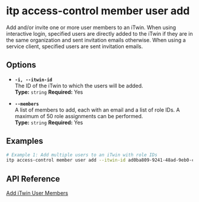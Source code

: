# itp access-control member user add

Add and/or invite one or more user members to an iTwin. When using interactive login, specified users are directly added to the iTwin if they are in the same organization and sent invitation emails otherwise. When using a service client, specified users are sent invitation emails.

## Options

- **`-i, --itwin-id`**  
  The ID of the iTwin to which the users will be added.  
  **Type:** `string` **Required:** Yes

- **`--members`**  
  A list of members to add, each with an email and a list of role IDs. A maximum of 50 role assignments can be performed.  
  **Type:** `string` **Required:** Yes

## Examples

```bash
# Example 1: Add multiple users to an iTwin with role IDs
itp access-control member user add --itwin-id ad0ba809-9241-48ad-9eb0-c8038c1a1d51 --members '[{"email": "user1@example.com", "roleIds": ["5abbfcef-0eab-472a-b5f5-5c5a43df34b1", "83ee0d80-dea3-495a-b6c0-7bb102ebbcc3"]}, {"email": "user2@example.com", "roleIds": ["5abbfcef-0eab-472a-b5f5-5c5a43df34b1"]}]'
```

## API Reference

[Add iTwin User Members](https://developer.bentley.com/apis/access-control-v2/operations/add-itwin-user-members/)